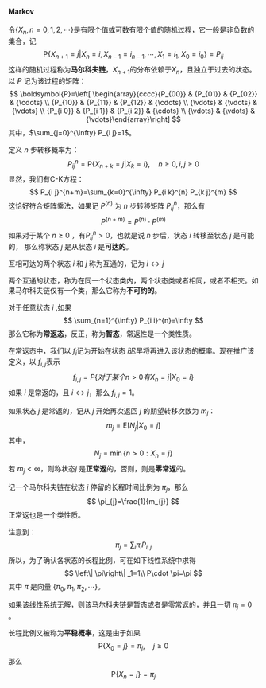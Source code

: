#### Markov

令$\left\{X_{n}, n=0,1,2, \cdots\right\}$是有限个值或可数有限个值的随机过程，它一般是非负数的集合，记
$$
\mathrm{P}\left\{X_{n+1}=j | X_{n}=i, X_{n-1}=i_{n-1}, \cdots, X_{1}=i_{1}, X_{0}=i_{0}\right\}=P_{i j}
$$
这样的随机过程称为**马尔科夫链**，$X_{n+1}$的分布依赖于$X_n$，且独立于过去的状态。以 $P$ 记为该过程的矩阵：
$$
\boldsymbol{P}=\left[ \begin{array}{cccc}{P_{00}} & {P_{01}} & {P_{02}} & {\cdots} \\ {P_{10}} & {P_{11}} & {P_{12}} & {\cdots} \\ {\vdots} & {\vdots} & {\vdots} \\ {P_{i 0}} & {P_{i 1}} & {P_{i 2}} & {\cdots} \\ {\vdots} & {\vdots} & {\vdots}\end{array}\right]
$$
其中，$\sum_{j=0}^{\infty} P_{i j}=1$。

定义 $n$ 步转移概率为：
$$
P_{i j}^{n}=\mathrm{P}\left\{X_{n+k}=j | X_{k}=i\right\}, \quad n \geqslant 0, i, j \geqslant 0
$$
显然，我们有C-K方程：
$$
P_{i j}^{n+m}=\sum_{k=0}^{\infty} P_{i k}^{n} P_{k j}^{m}
$$
这恰好符合矩阵乘法，如果记 $P^{(n)}$ 为 $n$ 步转移矩阵 $P^{n}_{ij}$，那么有
$$
{P}^{(n+m)}={P}^{(n)} \cdot {P}^{(m)}
$$
如果对于某个 $n \geq 0$ ，有$P_{i j}^{n}>0$，也就是说 $n$ 步后，状态 $i$ 转移至状态 $j$ 是可能的， 那么称状态 $j$ 是从状态 $i$ 是**可达的**。

互相可达的两个状态 $i​$ 和 $j​$ 称为互通的，记为 $i \leftrightarrow j​$

 两个互通的状态，称为在同一个状态类内，两个状态类或者相同，或者不相交。如果马尔科夫链仅有一个类，那么它称为**不可约的**。

对于任意状态 $i$ ,如果
$$
\sum_{n=1}^{\infty} P_{i i}^{n}=\infty
$$
那么它称为**常返态**，反正，称为**暂态**，常返性是一个类性质。

在常返态中，我们以 $f_i​$ 记为开始在状态 $i​$ 迟早将再进入该状态的概率。现在推广该定义，以 $f_{i,j}​$ 表示
$$
f_{i,j}=P\{对于某个n>0有X_n=j|X_0=i\}
$$
如果 $i$ 是常返的，且 $i \leftrightarrow j$，那么 $f_{i,j}=1$。

如果状态 $j$ 是常返的，记从 $j$ 开始再次返回 $j$ 的期望转移次数为 $m_j$：
$$
m_{j}=\mathrm{E}\left[N_{j} | X_{0}=j\right]
$$
其中，
$$
N_{j}=\min \left\{n>0 : X_{n}=j\right\}
$$
若 $m_{j}<\infty$，则称状态$j$ 是**正常返**的，否则，则是**零常返**的。

记一个马尔科夫链在状态 $j$ 停留的长程时间比例为 $\pi_j$，那么
$$
\pi_{j}=\frac{1}{m_{j}}
$$
正常返也是一个类性质。

注意到：
$$
\pi_{j}=\sum_{i} \pi_{i} P_{i, j}
$$
所以，为了确认各状态的长程比例，可在如下线性系统中求得
$$
\left\| \pi\right\| _1=1\\
P\cdot \pi=\pi
$$
其中 $\pi$ 是向量 $\{\pi_0, \pi_1, \pi_2, \cdots\}$。

如果该线性系统无解，则该马尔科夫链是暂态或者是零常返的，并且一切 $\pi_j=0​$。

长程比例又被称为**平稳概率**，这是由于如果
$$
\mathrm{P}\left\{X_{0}=j\right\}=\pi_{j}, \quad j \geqslant 0
$$
那么
$$
\mathrm{P}\left\{X_{n}=j\right\}=\pi_{j}
$$


